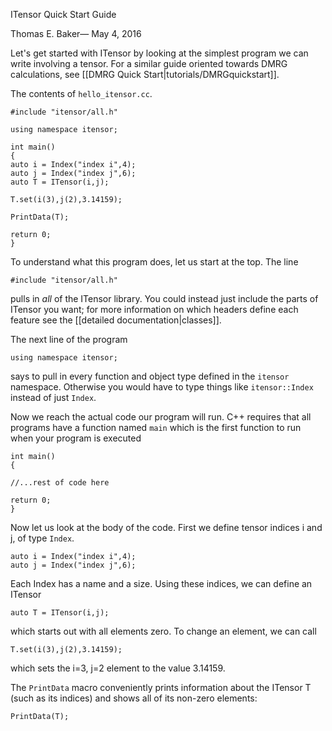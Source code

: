 <span class='article_title'>ITensor Quick Start Guide</span>

<span class='article_sig'>Thomas E. Baker&mdash; May 4, 2016</span>

Let's get started with ITensor by looking at the simplest program we can write involving a tensor.
For a similar guide oriented towards DMRG calculations, see [[DMRG Quick Start|tutorials/DMRGquickstart]].

The contents of `hello_itensor.cc`.

    #include "itensor/all.h"

    using namespace itensor;

    int main()
    {
    auto i = Index("index i",4);
    auto j = Index("index j",6);
    auto T = ITensor(i,j);

    T.set(i(3),j(2),3.14159);

    PrintData(T);

    return 0;
    }


To understand what this program does, let us start at the top. The line

    #include "itensor/all.h"

pulls in _all_ of the ITensor library. You could instead just include the parts of
ITensor you want; for more information
on which headers define each feature see the [[detailed documentation|classes]].

The next line of the program 

    using namespace itensor;

says to pull in every function and object type defined in
the `itensor` namespace. Otherwise you would have to type things like `itensor::Index` instead of
just `Index`.


Now we reach the actual code our program will run.
C++ requires that all programs have
a function named `main` which is the first function
to run when your program is executed

    int main()
    {

    //...rest of code here

    return 0;
    }

Now let us look at the body of the code. 
First we define tensor indices i and j, of type `Index`.

    auto i = Index("index i",4);
    auto j = Index("index j",6);

Each Index has a name and a size. Using these indices, we can define
an ITensor

    auto T = ITensor(i,j);

which starts out with all elements zero. To change an element, we
can call

    T.set(i(3),j(2),3.14159);

which sets the i=3, j=2 element to the value 3.14159. 

The `PrintData` macro conveniently prints information about the
ITensor T (such as its indices) and shows all of its non-zero elements:
 
    PrintData(T);

